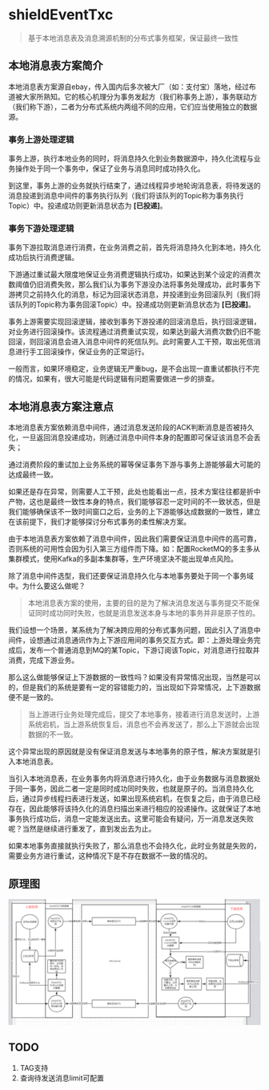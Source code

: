 # shieldEventTxc

> 基于本地消息表及消息溯源机制的分布式事务框架，保证最终一致性

## 本地消息表方案简介

本地消息表方案源自ebay，传入国内后多次被大厂（如：支付宝）落地，经过布道被大家所熟知。它的核心机理分为事务发起方（我们称事务上游），事务联动方（我们称下游），二者为分布式系统内两组不同的应用，它们应当使用独立的数据源。

### 事务上游处理逻辑

事务上游，执行本地业务的同时，将消息持久化到业务数据源中，持久化流程与业务操作处于同一个事务中，保证了业务与消息同时成功持久化。

到这里，事务上游的业务就执行结束了，通过线程异步地轮询消息表，将待发送的消息投递到消息中间件的事务执行队列（我们将该队列的Topic称为事务执行Topic）中。投递成功则更新消息状态为 **[已投递]**。

### 事务下游处理逻辑

事务下游拉取消息进行消费，在业务消费之前，首先将消息持久化到本地，持久化成功后执行消费逻辑。

下游通过重试最大限度地保证业务消费逻辑执行成功，如果达到某个设定的消费次数阈值仍旧消费失败，那么我们认为事务下游没办法将事务处理成功，此时事务下游拷贝之前持久化的消息，标记为回滚状态消息，并投递到业务回滚队列（我们将该队列的Topic称为事务回滚Topic）中。投递成功则更新消息状态为 **[已投递]**。

事务上游需要实现回滚逻辑，接收到事务下游投递的回滚消息后，执行回滚逻辑，对业务进行回滚操作。该流程通过消费重试实现，如果达到最大消费次数仍旧不能回滚，则回滚消息会进入消息中间件的死信队列。此时需要人工干预，取出死信消息进行手工回滚操作，保证业务的正常运行。

一般而言，如果环境稳定，业务逻辑无严重bug，是不会出现一直重试都执行不完的情况，如果有，很大可能是代码逻辑有问题需要做进一步的排查。

## 本地消息表方案注意点

本地消息表方案依赖消息中间件，通过消息发送阶段的ACK判断消息是否被持久化，一旦返回消息投递成功，则通过消息中间件本身的配置即可保证该消息不会丢失；

通过消费阶段的重试加上业务系统的幂等保证事务下游与事务上游能够最大可能的达成最终一致。

如果还是存在异常，则需要人工干预，此处也能看出一点，技术方案往往都是折中产物，这也是最终一致性本身的特点，我们能够容忍一定时间的不一致状态，但是我们能够确保该不一致时间窗口之后，业务的上下游能够达成数据的一致性，建立在该前提下，我们才能够探讨分布式事务的柔性解决方案。

由于本地消息表方案依赖了消息中间件，因此我们需要保证消息中间件的高可靠，否则系统的可用性会因为引入第三方组件而下降。如：配置RocketMQ的多主多从集群模式，使用Kafka的多副本集群等，生产环境坚决不能出现单点风险。

除了消息中间件选型，我们还要保证消息持久化与本地事务要处于同一个事务域中。为什么要这么做呢？

> 本地消息表方案的使用，主要的目的是为了解决消息发送与事务提交不能保证同时成功同时失败，也就是消息发送本身与本地的事务并非是原子性的。

我们设想一个场景，某系统为了解决跨应用的分布式事务问题，因此引入了消息中间件，设想通过消息通讯作为上下游应用间的事务交互方式。即：上游处理业务完成后，发布一个普通消息到MQ的某Topic，下游订阅该Topic，对消息进行拉取并消费，完成下游业务。

那么这么做能够保证上下游数据的一致性吗？如果没有异常情况出现，当然是可以的，但是我们的系统是要有一定的容错能力的，当出现如下异常情况，上下游数据便不是一致的。

> 当上游进行业务处理完成后，提交了本地事务，接着进行消息发送时，上游系统宕机，当上游系统恢复后，消息也不会再发送了，那么上下游就会出现数据的不一致。

这个异常出现的原因就是没有保证消息发送与本地事务的原子性，解决方案就是引入本地消息表。

当引入本地消息表，在业务事务内将消息进行持久化，由于业务数据与消息数据处于同一事务，因此二者一定是同时成功同时失败，也就是原子的。当消息持久化后，通过异步线程扫表进行发送，如果出现系统宕机，在恢复之后，由于消息已经存在，因此能够将该持久化的消息扫描出来进行相应的投递操作。这就保证了本地事务执行成功后，消息一定能发送出去。这里可能会有疑问，万一消息发送失败呢？当然是继续进行重发了，直到发出去为止。

如果本地事务直接就执行失败了，那么消息也不会持久化，此时业务就是失败的，需要业务方进行重试，这种情况下是不存在数据不一致的情况的。

## 原理图 
![运行机制](shieldTXC.PNG)

## TODO 
1. TAG支持
2. 查询待发送消息limit可配置